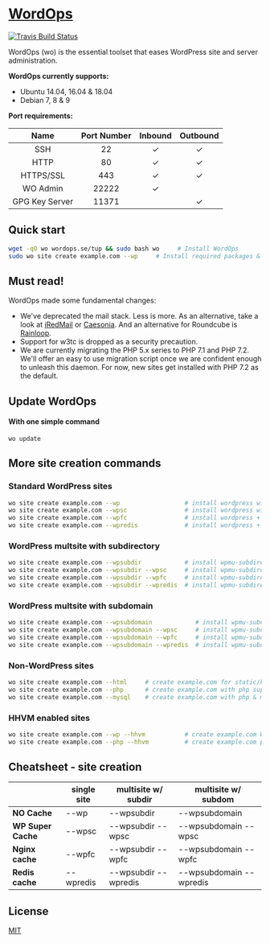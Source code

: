 # [WordOps](https://wordops.org/)

[![Travis Build Status](https://travis-ci.org/WordOps/WordOps.svg?branch=master)](https://travis-ci.org/WordOps/WordOps)

WordOps (wo) is the essential toolset that eases WordPress site and server administration.

**WordOps currently supports:**

- Ubuntu 14.04, 16.04 & 18.04
- Debian 7, 8 & 9

**Port requirements:**

| Name  | Port Number | Inbound | Outbound  |
|:-----:|:-----------:|:-------:|:---------:|
|SSH    |22           | ✓       |✓          |
|HTTP    |80           | ✓       |✓          |
|HTTPS/SSL    |443           | ✓       |✓          |
|WO Admin    |22222           | ✓       |          |
|GPG Key Server    |11371           |        |✓          |

## Quick start

```bash
wget -qO wo wordops.se/tup && sudo bash wo     # Install WordOps
sudo wo site create example.com --wp     # Install required packages & setup WordPress on example.com
```
## Must read!

WordOps made some fundamental changes:

* We've deprecated the mail stack. Less is more. As an alternative, take a look at [iRedMail](https://www.iredmail.org/) or [Caesonia](https://github.com/vedetta-com/caesonia). And an alternative for Roundcube is [Rainloop](https://www.rainloop.net/).
* Support for w3tc is dropped as a security precaution.
* We are currently migrating the PHP 5.x series to PHP 7.1 and PHP 7.2. We'll offer an easy to use migration script once we are confident enough to unleash this daemon. For now, new sites get installed with PHP 7.2 as the default.

## Update WordOps

#### With one simple command
```
wo update
```

## More site creation commands

### Standard WordPress sites

```bash
wo site create example.com --wp                  # install wordpress without any page caching
wo site create example.com --wpsc                # install wordpress with wp-super-cache plugin
wo site create example.com --wpfc                # install wordpress + nginx fastcgi_cache
wo site create example.com --wpredis             # install wordpress + nginx redis_cache
```

### WordPress multsite with subdirectory

```bash
wo site create example.com --wpsubdir            # install wpmu-subdirectory without any page caching
wo site create example.com --wpsubdir --wpsc     # install wpmu-subdirectory with wp-super-cache plugin
wo site create example.com --wpsubdir --wpfc     # install wpmu-subdirectory + nginx fastcgi_cache
wo site create example.com --wpsubdir --wpredis  # install wpmu-subdirectory + nginx redis_cache
```

### WordPress multsite with subdomain

```bash
wo site create example.com --wpsubdomain            # install wpmu-subdomain without any page caching
wo site create example.com --wpsubdomain --wpsc     # install wpmu-subdomain with wp-super-cache plugin
wo site create example.com --wpsubdomain --wpfc     # install wpmu-subdomain + nginx fastcgi_cache
wo site create example.com --wpsubdomain --wpredis  # install wpmu-subdomain + nginx redis_cache
```

### Non-WordPress sites
```bash
wo site create example.com --html     # create example.com for static/html sites
wo site create example.com --php      # create example.com with php support
wo site create example.com --mysql    # create example.com with php & mysql support
```

### HHVM enabled sites
```bash
wo site create example.com --wp --hhvm           # create example.com WordPress site with HHVM support
wo site create example.com --php --hhvm          # create example.com php site with HHVM support
```

## Cheatsheet - site creation

|                    |  single site  | 	multisite w/ subdir  |	multisite w/ subdom     |
|--------------------|---------------|-----------------------|--------------------------|
| **NO Cache**       |  --wp         |	--wpsubdir           |	--wpsubdomain           |
| **WP Super Cache** |	--wpsc       |	--wpsubdir --wpsc    |  --wpsubdomain --wpsc    |
| **Nginx cache**    |  --wpfc       |  --wpsubdir --wpfc    |  --wpsubdomain --wpfc    |
| **Redis cache**    |  --wpredis    |  --wpsubdir --wpredis |  --wpsubdomain --wpredis |

## License
[MIT](http://opensource.org/licenses/MIT)